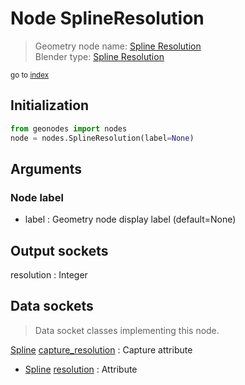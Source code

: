 
# Node SplineResolution

> Geometry node name: [Spline Resolution](https://docs.blender.org/manual/en/latest/modeling/geometry_nodes/material/spline_resolution.html)<br>
  Blender type: [Spline Resolution](https://docs.blender.org/api/current/bpy.types.GeometryNodeInputSplineResolution.html)
  
<sub>go to [index](/docs/index.md)</sub>

## Initialization

```python
from geonodes import nodes
node = nodes.SplineResolution(label=None)
```



## Arguments


### Node label

- label : Geometry node display label (default=None)

## Output sockets

resolution : Integer

## Data sockets

> Data socket classes implementing this node.
  
[Spline](/docs/sockets/Spline.md) [capture_resolution](/docs/sockets/Spline.md#capture_resolution) : Capture attribute
- [Spline](/docs/sockets/Spline.md) [resolution](/docs/sockets/Spline.md#resolution) : Attribute
  
